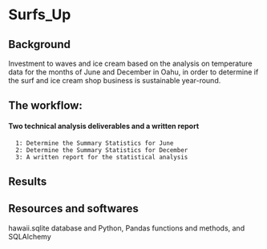 # Surfs_Up

## Background 
Investment to waves and ice cream based on the analysis on temperature data for the months of June and December in Oahu, in order to determine if the surf and ice cream shop business is sustainable year-round.

## The workflow:

#### Two technical analysis deliverables and a written report 
      1: Determine the Summary Statistics for June
      2: Determine the Summary Statistics for December
      3: A written report for the statistical analysis
     
## Results 



## Resources and softwares
hawaii.sqlite database and Python, Pandas functions and methods, and SQLAlchemy
